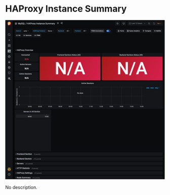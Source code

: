 # HAProxy Instance Summary

![!image](../../images/PMM_HAProxy_Instance_Summary.jpg)

No description.